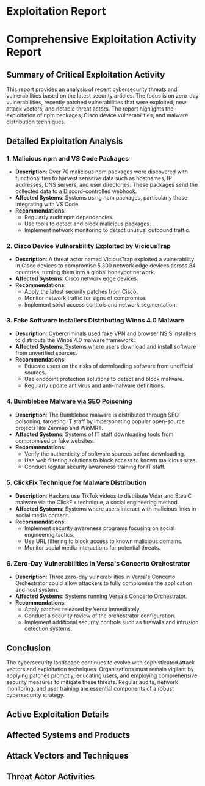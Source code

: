 # Exploitation Report

# Comprehensive Exploitation Activity Report

## Summary of Critical Exploitation Activity

This report provides an analysis of recent cybersecurity threats and vulnerabilities based on the latest security articles. The focus is on zero-day vulnerabilities, recently patched vulnerabilities that were exploited, new attack vectors, and notable threat actors. The report highlights the exploitation of npm packages, Cisco device vulnerabilities, and malware distribution techniques.

## Detailed Exploitation Analysis

### 1. Malicious npm and VS Code Packages
- **Description**: Over 70 malicious npm packages were discovered with functionalities to harvest sensitive data such as hostnames, IP addresses, DNS servers, and user directories. These packages send the collected data to a Discord-controlled webhook.
- **Affected Systems**: Systems using npm packages, particularly those integrating with VS Code.
- **Recommendations**: 
  - Regularly audit npm dependencies.
  - Use tools to detect and block malicious packages.
  - Implement network monitoring to detect unusual outbound traffic.

### 2. Cisco Device Vulnerability Exploited by ViciousTrap
- **Description**: A threat actor named ViciousTrap exploited a vulnerability in Cisco devices to compromise 5,300 network edge devices across 84 countries, turning them into a global honeypot network.
- **Affected Systems**: Cisco network edge devices.
- **Recommendations**:
  - Apply the latest security patches from Cisco.
  - Monitor network traffic for signs of compromise.
  - Implement strict access controls and network segmentation.

### 3. Fake Software Installers Distributing Winos 4.0 Malware
- **Description**: Cybercriminals used fake VPN and browser NSIS installers to distribute the Winos 4.0 malware framework.
- **Affected Systems**: Systems where users download and install software from unverified sources.
- **Recommendations**:
  - Educate users on the risks of downloading software from unofficial sources.
  - Use endpoint protection solutions to detect and block malware.
  - Regularly update antivirus and anti-malware definitions.

### 4. Bumblebee Malware via SEO Poisoning
- **Description**: The Bumblebee malware is distributed through SEO poisoning, targeting IT staff by impersonating popular open-source projects like Zenmap and WinMRT.
- **Affected Systems**: Systems of IT staff downloading tools from compromised or fake websites.
- **Recommendations**:
  - Verify the authenticity of software sources before downloading.
  - Use web filtering solutions to block access to known malicious sites.
  - Conduct regular security awareness training for IT staff.

### 5. ClickFix Technique for Malware Distribution
- **Description**: Hackers use TikTok videos to distribute Vidar and StealC malware via the ClickFix technique, a social engineering method.
- **Affected Systems**: Systems where users interact with malicious links in social media content.
- **Recommendations**:
  - Implement security awareness programs focusing on social engineering tactics.
  - Use URL filtering to block access to known malicious domains.
  - Monitor social media interactions for potential threats.

### 6. Zero-Day Vulnerabilities in Versa's Concerto Orchestrator
- **Description**: Three zero-day vulnerabilities in Versa's Concerto Orchestrator could allow attackers to fully compromise the application and host system.
- **Affected Systems**: Systems running Versa's Concerto Orchestrator.
- **Recommendations**:
  - Apply patches released by Versa immediately.
  - Conduct a security review of the orchestrator configuration.
  - Implement additional security controls such as firewalls and intrusion detection systems.

## Conclusion

The cybersecurity landscape continues to evolve with sophisticated attack vectors and exploitation techniques. Organizations must remain vigilant by applying patches promptly, educating users, and employing comprehensive security measures to mitigate these threats. Regular audits, network monitoring, and user training are essential components of a robust cybersecurity strategy.

## Active Exploitation Details



## Affected Systems and Products



## Attack Vectors and Techniques



## Threat Actor Activities

 
